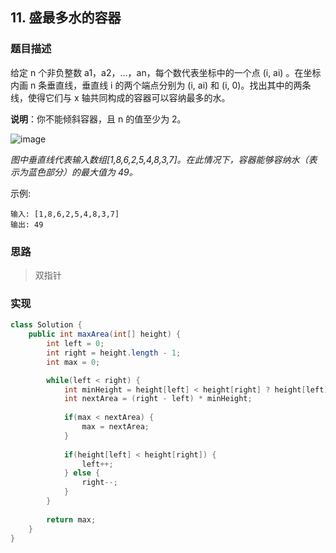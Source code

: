 ## 11. 盛最多水的容器

### 题目描述

给定 n 个非负整数 a1，a2，...，an，每个数代表坐标中的一个点 (i, ai) 。在坐标内画 n 条垂直线，垂直线 i 的两个端点分别为 (i, ai) 和 (i, 0)。找出其中的两条线，使得它们与 x 轴共同构成的容器可以容纳最多的水。

**说明**：你不能倾斜容器，且 n 的值至少为 2。

![image](https://imgconvert.csdnimg.cn/aHR0cHM6Ly9hbGl5dW4tbGMtdXBsb2FkLm9zcy1jbi1oYW5nemhvdS5hbGl5dW5jcy5jb20vYWxpeXVuLWxjLXVwbG9hZC91cGxvYWRzLzIwMTgvMDcvMjUvcXVlc3Rpb25fMTEuanBn?x-oss-process=image/format,png)

*图中垂直线代表输入数组[1,8,6,2,5,4,8,3,7]。在此情况下，容器能够容纳水（表示为蓝色部分）的最大值为 49。*

示例:

    输入: [1,8,6,2,5,4,8,3,7]
    输出: 49

### 思路

> 双指针

### 实现

```java
class Solution {
    public int maxArea(int[] height) {
        int left = 0;
        int right = height.length - 1;
        int max = 0;

        while(left < right) {
            int minHeight = height[left] < height[right] ? height[left] : height[right];
            int nextArea = (right - left) * minHeight;
            
            if(max < nextArea) {
                max = nextArea;
            }
            
            if(height[left] < height[right]) {
                left++;
            } else {
                right--;
            }
        }
        
        return max;
    }
}
```

